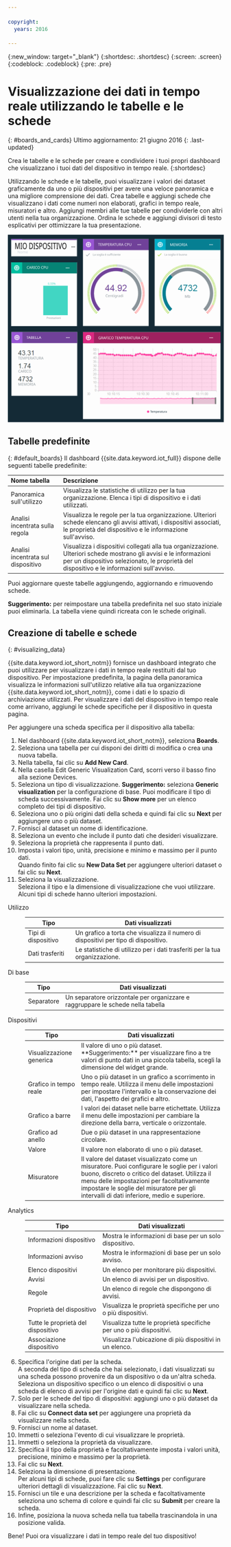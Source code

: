 ```yaml
---

copyright:
  years: 2016

---
```


{:new_window: target="\_blank"}
{:shortdesc: .shortdesc}
{:screen: .screen}
{:codeblock: .codeblock}
{:pre: .pre}

# Visualizzazione dei dati in tempo reale utilizzando le tabelle e le schede
{: #boards_and_cards}
Ultimo aggiornamento: 21 giugno 2016
{: .last-updated}

Crea le tabelle e le schede per creare e condividere i tuoi propri dashboard che visualizzano i tuoi dati del dispositivo in tempo reale.
{:shortdesc}

Utilizzando le schede e le tabelle, puoi visualizzare i valori dei dataset graficamente da uno o più dispositivi per avere una veloce panoramica e una migliore comprensione dei dati. Crea tabelle e aggiungi schede che visualizzano i dati come numeri non elaborati, grafici in tempo reale, misuratori e altro. Aggiungi membri alle tue tabelle per condividerle con altri utenti nella tua organizzazione. Ordina le schede e aggiungi divisori di testo esplicativi per ottimizzare la tua presentazione.  

![Visualizzazione dei dati in tempo reale con le schede.](images/boards_and_cards.svg "Visualizzazione dei dati in tempo reale con le schede.")

## Tabelle predefinite
{: #default_boards}
Il dashboard {{site.data.keyword.iot_full}} dispone delle seguenti tabelle predefinite:

|Nome tabella | Descrizione |  
|:---|:---|  
|Panoramica sull'utilizzo  | Visualizza le statistiche di utilizzo per la tua organizzazione. Elenca i tipi di dispositivo e i dati utilizzati.
|Analisi incentrata sulla regola | Visualizza le regole per la tua organizzazione. Ulteriori schede elencano gli avvisi attivati, i dispositivi associati, le proprietà del dispositivo e le informazione sull'avviso. |  
|Analisi incentrata sul dispositivo | Visualizza i dispositivi collegati alla tua organizzazione. Ulteriori schede mostrano gli avvisi e le informazioni per un dispositivo selezionato, le proprietà del dispositivo e le informazioni sull'avviso. |

Puoi aggiornare queste tabelle aggiungendo, aggiornando e rimuovendo schede.

**Suggerimento:** per reimpostare una tabella predefinita nel suo stato iniziale puoi eliminarla. La tabella viene quindi ricreata con le schede originali.

## Creazione di tabelle e schede
{: #visualizing_data}

{{site.data.keyword.iot_short_notm}} fornisce un dashboard integrato che puoi utilizzare per visualizzare i dati in tempo reale restituiti dal tuo dispositivo. Per impostazione predefinita, la pagina della panoramica visualizza le informazioni sull'utilizzo relative alla tua organizzazione {{site.data.keyword.iot_short_notm}}, come i dati e lo spazio di archiviazione utilizzati. Per visualizzare i dati del dispositivo in tempo reale come arrivano, aggiungi le schede specifiche per il dispositivo in questa pagina.

Per aggiungere una scheda specifica per il dispositivo alla tabella:
1. Nel dashboard {{site.data.keyword.iot_short_notm}}, seleziona **Boards**.
2. Seleziona una tabella per cui disponi dei diritti di modifica o crea una nuova tabella.
3. Nella tabella, fai clic su **Add New Card**.
2. Nella casella Edit Generic Visualization Card, scorri verso il basso fino alla sezione Devices.
3. Seleziona un tipo di visualizzazione.
**Suggerimento:** seleziona **Generic visualization** per la configurazione di base. Puoi modificare il tipo di scheda successivamente.
Fai clic su **Show more** per un elenco completo dei tipi di dispositivo.
4.	Seleziona uno o più origini dati della scheda e quindi fai clic su **Next** per aggiungere uno o più dataset.
 1.	Fornisci al dataset un nome di identificazione.
 2. Seleziona un evento che include il punto dati che desideri visualizzare.
 3.	Seleziona la proprietà che rappresenta il punto dati.
 4.	Imposta i valori tipo, unità, precisione e minimo e massimo per il punto dati.  
 Quando finito fai clic su **New Data Set** per aggiungere ulteriori dataset o fai clic su **Next**.
5.	Seleziona la visualizzazione.  
Seleziona il tipo e la dimensione di visualizzazione che vuoi utilizzare.  Alcuni tipi di schede hanno ulteriori impostazioni.
<dl>
<dt>Utilizzo</dt>
<dd>
<table>
<thead>
<tr>
<th>Tipo</th>
<th>Dati visualizzati</th>
</tr>
</thead>
<tbody>
<tr>
<td>Tipi di dispositivo</td>
<td>Un grafico a torta che visualizza il numero di dispositivi per tipo di dispositivo.</td>
</tr><tr>
<td>Dati trasferiti</td>
<td>Le statistiche di utilizzo per i dati trasferiti per la tua organizzazione.</td>
</tr>
</tbody>
</table>
</dd>
<dt>Di base</dt>
<dd>
<table>
<thead>
<tr>
<th>Tipo</th>
<th>Dati visualizzati</th>
</tr>
</thead>
<tbody>
<tr>
<td>Separatore</td>
<td>Un separatore orizzontale per organizzare e raggruppare le schede nella tabella</td>
</tr>
</tbody>
</table>
</dd>
<dt>Dispositivi</dt>
<dd><table>
<thead>
<tr>
<th>Tipo</th>
<th>Dati visualizzati</th>
</tr>
</thead>
<tbody>
<tr>
<td>Visualizzazione generica</td>
<td>Il valore di uno o più dataset. </br>**Suggerimento:** per visualizzare fino a tre valori di punto dati in una piccola tabella, scegli la dimensione del widget grande.  </td>
</tr>
<tr>
<td>Grafico in tempo reale</td>
<td>Uno o più dataset in un grafico a scorrimento in tempo reale. Utilizza il menu delle impostazioni per impostare l'intervallo e la conservazione dei dati, l'aspetto dei grafici e altro. </td>
</tr>
<tr>
<td>Grafico a barre</td>
<td>I valori dei dataset nelle barre etichettate. Utilizza il menu delle impostazioni per cambiare la direzione della barra, verticale o orizzontale.</td>
</tr>
<tr>
<td>Grafico ad anello</td>
<td>Due o più dataset in una rappresentazione circolare.</td>
</tr>
<tr>
<td>Valore</td>
<td>Il valore non elaborato di uno o più dataset.</td>
</tr>
<tr>
<td>Misuratore</td>
<td>Il valore del dataset visualizzato come un misuratore. Puoi configurare le soglie per i valori buono, discreto o critico del dataset. Utilizza il menu delle impostazioni per facoltativamente impostare le soglie del misuratore per gli intervalli di dati inferiore, medio e superiore.  </td>
</tr>
</tbody>
</table>
</dd>
<dt>Analytics</dt>
<dd>
<table>
<thead>
<tr>
<th>Tipo</th>
<th>Dati visualizzati</th>
</tr>
</thead>
<tbody>
<tr>
<td>Informazioni dispositivo</td>
<td>Mostra le informazioni di base per un solo dispositivo.</td>
</tr>
<tr>
<td>Informazioni avviso</td>
<td>Mostra le informazioni di base per un solo avviso.</td>
</tr>
<tr>
<td>Elenco dispositivi</td>
<td>Un elenco per monitorare più dispositivi.</td>
</tr>
<tr>
<td>Avvisi</td>
<td>Un elenco di avvisi per un dispositivo.</td>
</tr>
<tr>
<td>Regole</td>
<td>Un elenco di regole che dispongono di avvisi.</td>
</tr>
<tr>
<td>Proprietà del dispositivo</td>
<td>Visualizza le proprietà specifiche per uno o più dispositivi.</td>
</tr>
<tr>
<td>Tutte le proprietà del dispositivo</td>
<td>Visualizza tutte le proprietà specifiche per uno o più dispositivi.</td>
</tr>
<tr>
<td>Associazione dispositivo</td>
<td>Visualizza l'ubicazione di più dispositivi in un elenco.</td>
</tr>
</tbody>
</table>
</dd>
</dl>

6. Specifica l'origine dati per la scheda.  
A seconda del tipo di scheda che hai selezionato, i dati visualizzati su una scheda possono provenire da un dispositivo o da un'altra scheda. Seleziona un dispositivo specifico o un elenco di dispositivi o una scheda di elenco di avvisi per l'origine dati e quindi fai clic su **Next**.
7. Solo per le schede del tipo di dispositivi: aggiungi uno o più dataset da visualizzare nella scheda.   
 1. Fai clic su **Connect data set** per aggiungere una proprietà da visualizzare nella scheda.
 2. Fornisci un nome al dataset.
 3. Immetti o seleziona l'evento di cui visualizzare le proprietà.
 4. Immetti o seleziona la proprietà da visualizzare.
 5. Specifica il tipo della proprietà e facoltativamente imposta i valori unità, precisione, minimo e massimo per la proprietà.  
 6. Fai clic su **Next**.
7. Seleziona la dimensione di presentazione.   
Per alcuni tipi di schede, puoi fare clic su **Settings** per configurare ulteriori dettagli di visualizzazione. Fai clic su **Next**.
7. Fornisci un tile e una descrizione per la scheda e facoltativamente seleziona uno schema di colore e quindi fai clic su **Submit** per creare la scheda.
7.	Infine, posiziona la nuova scheda nella tua tabella trascinandola in una posizione valida.  

Bene! Puoi ora visualizzare i dati in tempo reale del tuo dispositivo!
